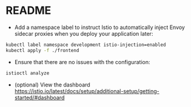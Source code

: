 # README

- Add a namespace label to instruct Istio to automatically inject Envoy sidecar proxies when you deploy your application later:

```sh
kubectl label namespace development istio-injection=enabled
kubectl apply -f ./frontend
```

- Ensure that there are no issues with the configuration:

```sh
istioctl analyze
```

- (optional) View the dashboard
https://istio.io/latest/docs/setup/additional-setup/getting-started/#dashboard
